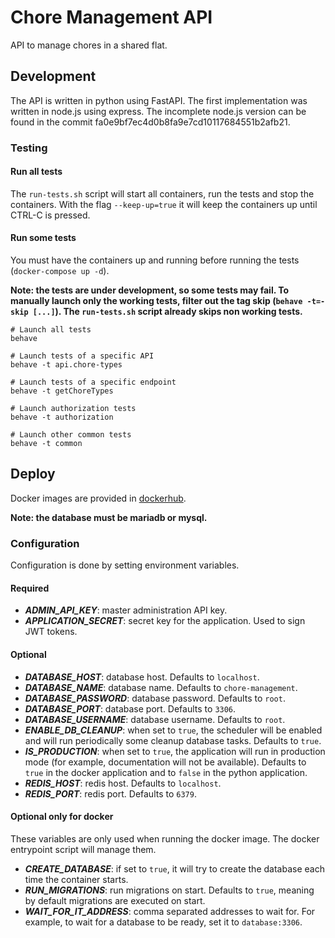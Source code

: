 # Chore Management API

API to manage chores in a shared flat.

## Development

The API is written in python using FastAPI. The first implementation was written in node.js using express. The incomplete node.js version can be found in the commit fa0e9bf7ec4d0b8fa9e7cd10117684551b2afb21.

### Testing

#### Run all tests

The `run-tests.sh` script will start all containers, run the tests and stop the containers. With the flag `--keep-up=true` it will keep the containers up until CTRL-C is pressed.

#### Run some tests

You must have the containers up and running before running the tests (`docker-compose up -d`).

**Note: the tests are under development, so some tests may fail. To manually launch only the working tests, filter out the tag skip (`behave -t=-skip [...]`). The `run-tests.sh` script already skips non working tests.**

```shell
# Launch all tests
behave

# Launch tests of a specific API
behave -t api.chore-types

# Launch tests of a specific endpoint
behave -t getChoreTypes

# Launch authorization tests
behave -t authorization

# Launch other common tests
behave -t common
```

## Deploy

Docker images are provided in [dockerhub](https://hub.docker.com/r/sralloza/chore-management-api).

**Note: the database must be mariadb or mysql.**

### Configuration

Configuration is done by setting environment variables.

#### Required

- **_ADMIN_API_KEY_**: master administration API key.
- **_APPLICATION_SECRET_**: secret key for the application. Used to sign JWT tokens.

#### Optional

- **_DATABASE_HOST_**: database host. Defaults to `localhost`.
- **_DATABASE_NAME_**: database name. Defaults to `chore-management`.
- **_DATABASE_PASSWORD_**: database password. Defaults to `root`.
- **_DATABASE_PORT_**: database port. Defaults to `3306`.
- **_DATABASE_USERNAME_**: database username. Defaults to `root`.
- **_ENABLE_DB_CLEANUP_**: when set to `true`, the scheduler will be enabled and will run periodically some cleanup database tasks. Defaults to `true`.
- **_IS_PRODUCTION_**: when set to `true`, the application will run in production mode (for example, documentation will not be available). Defaults to `true` in the docker application and to `false` in the python application.
- **_REDIS_HOST_**: redis host. Defaults to `localhost`.
- **_REDIS_PORT_**: redis port. Defaults to `6379`.

#### Optional only for docker

These variables are only used when running the docker image. The docker entrypoint script will manage them.

- **_CREATE_DATABASE_**: if set to `true`, it will try to create the database each time the container starts.
- **_RUN_MIGRATIONS_**: run migrations on start. Defaults to `true`, meaning by default migrations are executed on start.
- **_WAIT_FOR_IT_ADDRESS_**: comma separated addresses to wait for. For example, to wait for a database to be ready, set it to `database:3306`.
